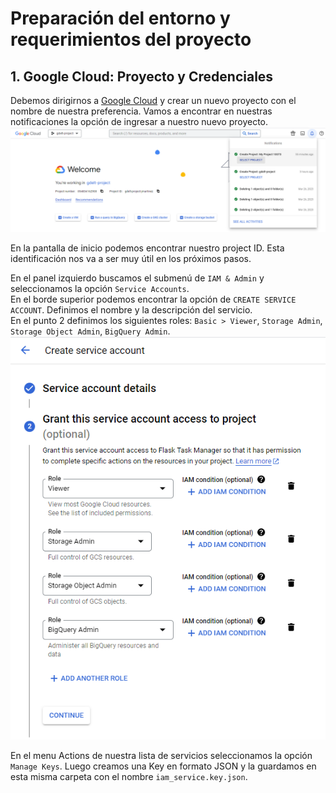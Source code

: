 # Preparación del entorno y requerimientos del proyecto

## 1. Google Cloud: Proyecto y Credenciales
Debemos dirigirnos a [Google Cloud](https://console.cloud.google.com/) y crear un nuevo proyecto con el nombre de nuestra preferencia. Vamos a encontrar en nuestras notificaciones la opción de ingresar a nuestro nuevo proyecto.  
![Nuevo proyecto](./img/new_project.png)

En la pantalla de inicio podemos encontrar nuestro project ID. Esta identificación nos va a ser muy útil en los próximos pasos.

En el panel izquierdo buscamos el submenú de ```IAM & Admin``` y seleccionamos la opción ```Service Accounts```.  
En el borde superior podemos encontrar la opción de ```CREATE SERVICE ACCOUNT```. Definimos el nombre y la descripción del servicio.  
En el punto 2 definimos los siguientes roles: ```Basic > Viewer```, ```Storage Admin```, ```Storage Object Admin```, ```BigQuery Admin```.  
![Roles del servicio](./img/service_permissions.png)

En el menu Actions de nuestra lista de servicios seleccionamos la opción ```Manage Keys```. Luego creamos una Key en formato JSON y la guardamos en esta misma carpeta con el nombre ```iam_service.key.json```.